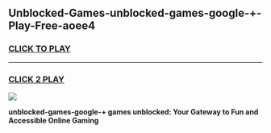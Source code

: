 
## Unblocked-Games-unblocked-games-google-+-Play-Free-aoee4
<h3>
<a href="https://premium76.site?title=unblocked-games-google-+&ref=09A">CLICK TO PLAY</a></h3>
<hr>

<h3>
<a href="https://premium76.site?title=unblocked-games-google-+&ref=09A">CLICK 2 PLAY</a>
  
</h3>

<a href="https://premium76.site?title=unblocked-games-google-+&ref=09A"><img src="https://clearcache.store/games.png"></a>


**unblocked-games-google-+ games unblocked: Your Gateway to Fun and Accessible Online Gaming**
